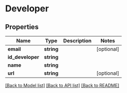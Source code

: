 # Developer

## Properties
Name | Type | Description | Notes
------------ | ------------- | ------------- | -------------
**email** | **string** |  | [optional] 
**id_developer** | **string** |  | 
**name** | **string** |  | 
**url** | **string** |  | [optional] 

[[Back to Model list]](../README.md#documentation-for-models) [[Back to API list]](../README.md#documentation-for-api-endpoints) [[Back to README]](../README.md)


